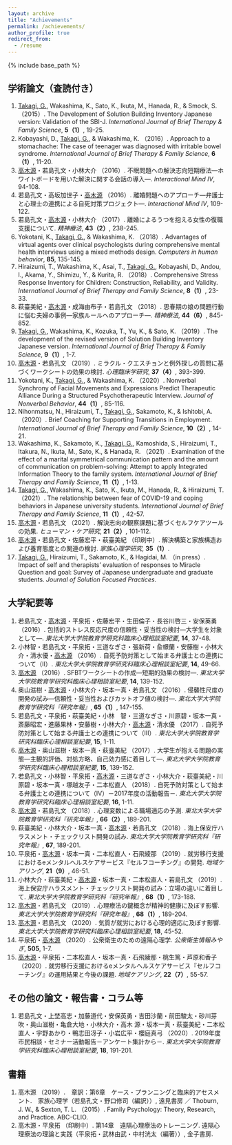 ```yaml
---
layout: archive
title: "Achievements"
permalink: /achievements/
author_profile: true
redirect_from:
  - /resume
---
```


{% include base_path %}


## 学術論文（査読付き）
1. <u>Takagi, G.</u>, Wakashima, K., Sato, K., Ikuta, M., Hanada, R., & Smock, S. （2015）. The Development of Solution Building Inventory Japanese version: Validation of the SBI-J. _International Journal of Brief Therapy & Family Science_, __5（1）__, 19-25.
2. Kobayashi, D., <u>Takagi, G.</u>, & Wakashima, K. （2016）. Approach to a stomachache: The case of teenager was diagnosed with irritable bowel syndrome. _International Journal of Brief Therapy & Family Science_, __6（1）__, 11-20.
3. <u>高木源</u>・若島孔文・小林大介 （2016）. 不眠問題への解決志向短期療法―ホワイトボードを用いた解決に関する会話の導入―. _Interactional Mind Ⅳ_, 94-108.
4. 若島孔文・高坂加世子・<u>高木源</u> （2016）. 離婚問題へのアプローチ―弁護士と心理士の連携による自死対策プロジェクト―. _Interactional Mind Ⅳ_, 109-122.
5. 若島孔文・<u>高木源</u>・小林大介 （2017）. 離婚によるうつを抱える女性の復職支援について. _精神療法_, __43（2）__, 238-245.
6. Yokotani, K., <u>Takagi, G.</u>, & Wakashima, K. （2018）. Advantages of virtual agents over clinical psychologists during comprehensive mental health interviews using a mixed methods design. _Computers in human behavior_, __85__, 135-145.
7. Hiraizumi, T., Wakashima, K., Asai, T., <u>Takagi, G.</u>, Kobayashi, D., Andou, I., Akama, Y., Shimizu, Y., & Kurita, R. （2018）. Comprehensive Stress Response Inventory for Children: Construction, Reliability, and Validity. _International Journal of Brief Therapy and Family Science_, __8（1）__, 23-33.
8. 萩臺美紀・<u>高木源</u>・成海由布子・若島孔文 （2018）. 思春期の娘の問題行動に悩む夫婦の事例―家族ルールへのアプローチ―. _精神療法_, __44（6）__, 845-852.
9. <u>Takagi, G.</u>, Wakashima, K., Kozuka, T., Yu, K., & Sato, K. （2019）. The development of the revised version of Solution Building Inventory Japanese version. _International Journal of Brief Therapy & Family Science_, __9（1）__, 1-7.
10. <u>高木源</u>・若島孔文 （2019）. ミラクル・クエスチョンと例外探しの質問に基づくワークシートの効果の検討. _心理臨床学研究_, __37（4）__, 393-399.
11. Yokotani, K., <u>Takagi, G.</u>, & Wakashima, K. （2020）. Nonverbal Synchrony of Facial Movements and Expressions Predict Therapeutic Alliance During a Structured Psychotherapeutic Interview. _Journal of Nonverbal Behavior_, __44（1）__, 85-116.
12. Nihonmatsu, N., Hiraizumi, T., <u>Takagi, G.</u>, Sakamoto, K., & Ishitobi, A. （2020）. Brief Coaching for Supporting Transitions in Employment. _International Journal of Brief Therapy and Family Science_, __10（2）__, 14-21.
13. Wakashima, K., Sakamoto, K., <u>Takagi, G.</u>, Kamoshida, S., Hiraizumi, T., Itakura, N., Ikuta, M., Sato, K., & Hanada, R. （2021）. Examination of the effect of a marital symmetrical communication pattern and the amount of communication on problem-solving: Attempt to apply Integrated Information Theory to the family system. _International Journal of Brief Therapy and Family Science_, __11（1）__, 1-13.
14. <u>Takagi, G.</u>, Wakashima, K., Sato, K., Ikuta, M., Hanada, R., & Hiraizumi, T.  （2021）. The relationship between fear of COVID-19 and coping behaviors in Japanese university students. _International Journal of Brief Therapy and Family Science_, __11（1）__, 42-57.
15. <u>高木源</u>・若島孔文 （2021）. 解決志向の観察課題に基づくセルフケアツールの効果. _ヒューマン・ケア研究_, __21（2）__, 101-112.
16. <u>高木源</u>・若島孔文・佐藤宏平・萩臺美紀 （印刷中）. 解決構築と家族構造および養育態度との関連の検討. _家族心理学研究_, __35（1）__.
17. <u>Takagi, G.</u>, Hiraizumi, T., Sakamoto, K., & Hagidai, M. （in press）. Impact of self and therapists’ evaluation of responses to Miracle Question and goal: Survey of Japanese undergraduate and graduate students. _Journal of Solution Focused Practices_.


## 大学紀要等
1. 若島孔文・<u>高木源</u>・平泉拓・佐藤宏平・生田倫子・長谷川啓三・安保英勇 （2016）. 包括的ストレス反応尺度の信頼性・妥当性の検討―大学生を対象として―. _東北大学大学院教育学研究科臨床心理相談室紀要_, __14__, 37-48.
2. 小林智・若島孔文・平泉拓・三道なぎさ・張新荷・兪幜蘭・安藤樹・小林大介・清水優・<u>高木源</u> （2016）. 自死予防対策として始まる弁護士との連携について（Ⅱ）. _東北大学大学院教育学研究科臨床心理相談室紀要_, __14__, 49-66.
3. <u>高木源</u> （2016）. SFBTワークシートの作成―短期的効果の検討―. _東北大学大学院教育学研究科臨床心理相談室紀要_, __14__, 139-152.
4. 奥山滋樹・<u>高木源</u>・小林大介・坂本一真・若島孔文 （2016）. 侵襲性尺度の開発の試み―信頼性・妥当性およびカットオフ値の検討―. _東北大学大学院教育学研究科『研究年報』_, __65（1）__, 147-155.
5. 若島孔文・平泉拓・萩臺美紀・小林　智・三道なぎさ・川原碧・坂本一真・斎藤昭宏・進藤果林・安藤樹・小林大介・<u>高木源</u>・清水優 （2017）. 自死予防対策として始まる弁護士との連携について（Ⅲ）. _東北大学大学院教育学研究科臨床心理相談室紀要_, __15__, 1-11.
6. <u>高木源</u>・奥山滋樹・坂本一真・萩臺美紀 （2017）. 大学生が抱える問題の実態―主観的評価、対処方略、自己効力感に着目して―. _東北大学大学院教育学研究科臨床心理相談室紀要_, __15__, 139-152.
7. 若島孔文・小林智・平泉拓・<u>高木源</u>・三道なぎさ・小林大介・萩臺美紀・川原碧・坂本一真・塚越友子・二本松直人 （2018）. 自死予防対策として始まる弁護士との連携について（Ⅳ）－2017年度の活動報告－. _東北大学大学院教育学研究科臨床心理相談室紀要_, __16__, 1-11.
8. <u>高木源</u>・若島孔文 （2018）. 心理変数による職場適応の予測. _東北大学大学院教育学研究科『研究年報』_, __66（2）__, 189-201.
9. 萩臺美紀・小林大介・坂本一真・<u>高木源</u>・若島孔文 （2018）. 海上保安庁ハラスメント・チェックリスト開発の試み. _東北大学大学院教育学研究科『研究年報』_, __67__, 189-201.
10. 平泉拓・<u>高木源</u>・坂本一真・二本松直人・石飛綾那 （2019）. 就労移行支援におけるeメンタルヘルスケアサービス『セルフコーチング』の開発. _地域ケアリング_, __21（9）__, 46-51.
11. 小林大介・萩臺美紀・<u>高木源</u>・坂本一真・二本松直人・若島孔文 （2019）. 海上保安庁ハラスメント・チェックリスト開発の試み：立場の違いに着目して. _東北大学大学院教育学研究科『研究年報』_, __68（1）__, 173-188.
12. <u>高木源</u>・若島孔文 （2019）. 心理療法の鍵概念が精神的健康に及ぼす影響. _東北大学大学院教育学研究科『研究年報』_, __68（1）__, 189-204.
13. <u>高木源</u>・若島孔文 （2020）. 気質が就労における心理的適応に及ぼす影響. _東北大学大学院教育学研究科臨床心理相談室紀要_, __18__, 45-52.
14. 平泉拓・<u>高木源</u> （2020）. 公衆衛生のための遠隔心理学. _公衆衛生情報みやぎ_, __505__, 1-7.
15. <u>高木源</u>・平泉拓・二本松直人・坂本一真・石飛綾那・桃生篤・芦原和香子 （2020）. 就労移行支援におけるeメンタルヘルスケアサービス『セルフコーチング』の運用結果と今後の課題. _地域ケアリング_, __22（7）__, 55-57.

  

## その他の論文・報告書・コラム等
1. 若島孔文・上埜高志・加藤道代・安保英勇・吉田沙蘭・前田駿太・砂川芽吹・奥山滋樹・亀倉大地・小林大介・高木 源・坂本一真・萩臺美紀・二本松直人・宇野あかり・鴨志田冴子・小岩広平・櫻庭真弓 （2020）. 2019年度市民相談・セミナー活動報告－アンケート集計から－. _東北大学大学院教育学研究科臨床心理相談室紀要_, __18__, 191-201.


## 書籍
1. 高木源 （2019）.　章訳：第6章　ケース・プランニングと臨床的アセスメント.　家族心理学（若島孔文・野口修司（編訳））, 遠見書房  ／ Thoburn, J. W., & Sexton, T. L. （2015）. Family Psychology: Theory, Research, and Practice. ABC-CLIO.
2. 高木源・平泉拓 （印刷中）. 第14章　遠隔心理療法のトレーニング. 遠隔心理療法の理論と実践（平泉拓・武林由武・中村洸太（編著））, 金子書房.
